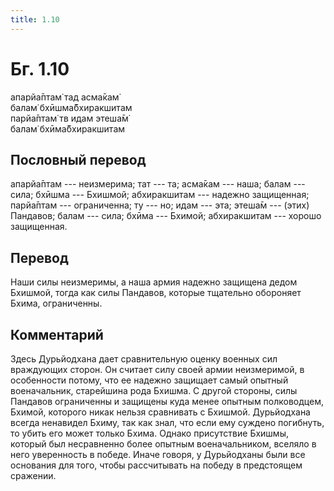 ```yaml
---
title: 1.10
---
```


# Бг. 1.10
апарйа̄птам̇ тад асма̄кам̇<br/>
балам̇ бхӣшма̄бхиракшитам<br/>
парйа̄птам̇ тв идам этеша̄м̇<br/>
балам̇ бхӣма̄бхиракшитам
## Пословный перевод

апарйа̄птам --- неизмерима; тат --- та; асма̄кам --- наша; балам --- сила;
бхӣшма --- Бхишмой; абхиракшитам --- надежно защищенная; парйа̄птам ---
ограниченна; ту --- но; идам --- эта; этеша̄м --- (этих) Пандавов; балам
--- сила; бхӣма --- Бхимой; абхиракшитам --- хорошо защищенная.

## Перевод

Наши силы неизмеримы, а наша армия надежно защищена дедом Бхишмой, тогда
как силы Пандавов, которые тщательно обороняет Бхима, ограниченны.

## Комментарий

Здесь Дурьйодхана дает сравнительную оценку военных сил враждующих
сторон. Он считает силу своей армии неизмеримой, в особенности потому,
что ее надежно защищает самый опытный военачальник, старейшина рода
Бхишма. С другой стороны, силы Пандавов ограниченны и защищены куда
менее опытным полководцем, Бхимой, которого никак нельзя сравнивать с
Бхишмой. Дурьйодхана всегда ненавидел Бхиму, так как знал, что если ему
суждено погибнуть, то убить его может только Бхима. Однако присутствие
Бхишмы, который был несравненно более опытным военачальником, вселяло в
него уверенность в победе. Иначе говоря, у Дурьйодханы были все
основания для того, чтобы рассчитывать на победу в предстоящем сражении.
